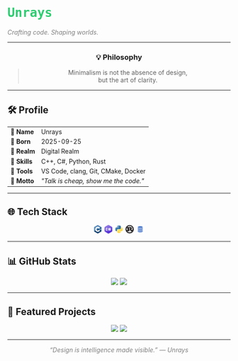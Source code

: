 <p align="center">
  <h1 style="font-family:monospace; color:#2ecc71;">Unrays</h1>
  <em style="color:gray;">Crafting code. Shaping worlds.</em>
</p>

---

<div align="center">

### 💡 Philosophy
> Minimalism is not the absence of design,  
> but the art of clarity.

</div>

---

## 🛠 Profile

<table>
<tr>
<td>🔹 <b>Name</b></td><td>Unrays</td>
</tr>
<tr>
<td>🔹 <b>Born</b></td><td>2025-09-25</td>
</tr>
<tr>
<td>🔹 <b>Realm</b></td><td>Digital Realm</td>
</tr>
<tr>
<td>🔹 <b>Skills</b></td><td>C++, C#, Python, Rust</td>
</tr>
<tr>
<td>🔹 <b>Tools</b></td><td>VS Code, clang, Git, CMake, Docker</td>
</tr>
<tr>
<td>🔹 <b>Motto</b></td><td><i>"Talk is cheap, show me the code."</i></td>
</tr>
</table>

---

## 🌐 Tech Stack

<p align="center">
<code><img height="20" src="https://raw.githubusercontent.com/github/explore/main/topics/cpp/cpp.png"></code>
<code><img height="20" src="https://raw.githubusercontent.com/github/explore/main/topics/csharp/csharp.png"></code>
<code><img height="20" src="https://raw.githubusercontent.com/github/explore/main/topics/python/python.png"></code>
<code><img height="20" src="https://raw.githubusercontent.com/github/explore/main/topics/rust/rust.png"></code>
<code><img height="20" src="https://raw.githubusercontent.com/github/explore/main/topics/sql/sql.png"></code>
</p>

---

## 📊 GitHub Stats
<p align="center">
<a href="https://github.com/Unrays"><img src="https://github-readme-stats.vercel.app/api?username=Unrays&show_icons=true&theme=dracula&hide_border=true" /></a>
<a href="https://github.com/Unrays"><img src="https://github-readme-stats.vercel.app/api/top-langs/?username=Unrays&layout=compact&theme=dracula&hide_border=true" /></a>
</p>

---

## 🚀 Featured Projects
<p align="center">
<a href="https://github.com/Unrays/CrystalEngine"><img src="https://github-readme-stats.vercel.app/api/pin/?username=Unrays&repo=CrystalEngine&theme=radical" /></a>
<a href="https://github.com/Unrays/ProceduralCaves"><img src="https://github-readme-stats.vercel.app/api/pin/?username=Unrays&repo=ProceduralCaves&theme=radical" /></a>
</p>

---

<p align="center">
  <em style="font-size:14px; color:gray;">“Design is intelligence made visible.” — Unrays</em>
</p>
